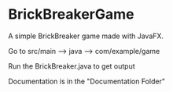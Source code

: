# BrickBreakerGame
A simple BrickBreaker game made with JavaFX. 



Go to src/main --> java --> com/example/game




Run the BrickBreaker.java to get output


Documentation is in the "Documentation Folder"
